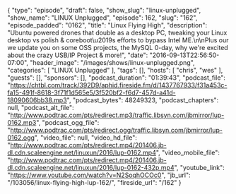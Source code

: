 {
  "type": "episode",
  "draft": false,
  "show_slug": "linux-unplugged",
  "show_name": "LINUX Unplugged",
  "episode": 162,
  "slug": "162",
  "episode_padded": "0162",
  "title": "Linux Flying High",
  "description": "Ubuntu powered drones that double as a desktop PC, tweaking your Linux desktop vs polish & coreboot\u2019s efforts to bypass Intel ME.\n\nPlus our we update you on some OSS projects, the MySQL 0-day, why we're excited about the crazy USB/IP Project & more!",
  "date": "2016-09-13T22:56:50-07:00",
  "header_image": "/images/shows/linux-unplugged.png",
  "categories": [
    "LINUX Unplugged"
  ],
  "tags": [],
  "hosts": [
    "chris",
    "wes"
  ],
  "guests": [],
  "sponsors": [],
  "podcast_duration": "01:39:43",
  "podcast_file": "https://chtbl.com/track/392D9/aphid.fireside.fm/d/1437767933/f31a453c-fa15-491f-8618-3f71f1d565e5/3f520bf2-f6d7-457d-a41d-18090606bb38.mp3",
  "podcast_bytes": 48249323,
  "podcast_chapters": null,
  "podcast_alt_file": "http://www.podtrac.com/pts/redirect.mp3/traffic.libsyn.com/jbmirror/lup-0162.mp3",
  "podcast_ogg_file": "http://www.podtrac.com/pts/redirect.ogg/traffic.libsyn.com/jbmirror/lup-0162.ogg",
  "video_file": null,
  "video_hd_file": "http://www.podtrac.com/pts/redirect.mp4/201406.jb-dl.cdn.scaleengine.net/linuxun/2016/lup-0162.mp4",
  "video_mobile_file": "http://www.podtrac.com/pts/redirect.mp4/201406.jb-dl.cdn.scaleengine.net/linuxun/2016/lup-0162-432p.mp4",
  "youtube_link": "https://www.youtube.com/watch?v=N2SoqhOCOc0",
  "jb_url": "/103056/linux-flying-high-lup-162/",
  "fireside_url": "/162"
}

